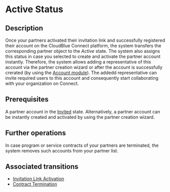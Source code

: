 # Active Status
## Description
Once your partners activated their invitation link and successfully registered their account on the CloudBlue Connect platform, the system transfers the corresponding partner object to the *Active* state.
The system also assigns this status in case you selected to create and activate the partner account instantly. Therefore, the system allows adding a representative of this account via the partner creation wizard or after the account is successfully crerated (by using the [Account module](https://connect.cloudblue.com/community/modules/account/users/)). The addedd representative can invite required users to this account and consequently start collaborating with your organization on Connect.

## Prerequisites
A partner account in the [Invited](s-a-invited.html) state.
Alternatively, a partner account can be instantly created and activated by using the partner creation wizard.
## Further operations
In case program or service contracts of your partners are terminated, the system removes such accounts from your partner list.
## Associated transitions
* [Invitation Link Activation](t-3-inv-active.html)
* [Contract Termination](t-4-act-removed.html)